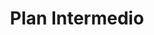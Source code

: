 ---
title: "Plan Intermedio"
frequency: "3 veces por semana"
price: 85000
featured: false
features:
  - "Entrenamiento personalizado"
  - "3 sesiones semanales"
  - "Plan nutricional básico"
order: 2
---